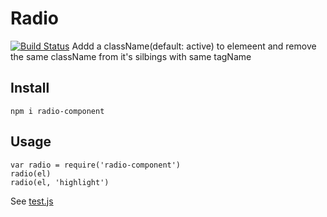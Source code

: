 # Radio

[![Build Status](https://secure.travis-ci.org/chemzqm/radio.png)](http://travis-ci.org/chemzqm/radio)
Addd a className(default: active) to elemeent and remove the same className from it's silbings with same tagName

## Install

    npm i radio-component

## Usage

```
var radio = require('radio-component')
radio(el)
radio(el, 'highlight')
```

See [test.js](https://github.com/chemzqm/radio/blob/master/test/test.js)
